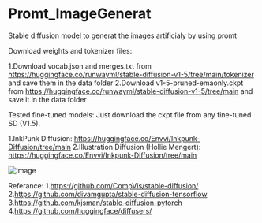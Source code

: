 # Promt_ImageGenerat
Stable diffusion model to generat the images artificialy by using promt

Download weights and tokenizer files:

1.Download vocab.json and merges.txt from https://huggingface.co/runwayml/stable-diffusion-v1-5/tree/main/tokenizer and save them in the data folder
2.Download v1-5-pruned-emaonly.ckpt from https://huggingface.co/runwayml/stable-diffusion-v1-5/tree/main and save it in the data folder

Tested fine-tuned models:
Just download the ckpt file from any fine-tuned SD (V1.5).

1.InkPunk Diffusion: https://huggingface.co/Envvi/Inkpunk-Diffusion/tree/main
2.Illustration Diffusion (Hollie Mengert): https://huggingface.co/Envvi/Inkpunk-Diffusion/tree/main

![image](https://github.com/adityakuche/Promt_ImageGenerat/assets/48022963/966fc705-438b-46e4-adb5-aa328ab01873)

Referance:
1.https://github.com/CompVis/stable-diffusion/
2.https://github.com/divamgupta/stable-diffusion-tensorflow
3.https://github.com/kjsman/stable-diffusion-pytorch
4.https://github.com/huggingface/diffusers/
